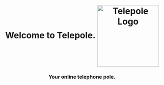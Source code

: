 <h1 align="center"> Welcome to Telepole. <img src="public/assets/small_icon" align="center" alt="Telepole Logo" width="200"/></h1>
<h3 align="center"> Your online telephone pole. </h3>
